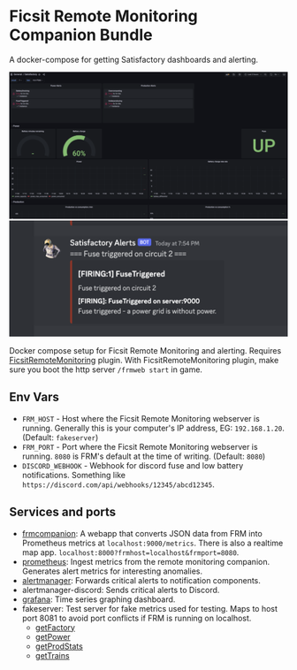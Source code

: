 # Ficsit Remote Monitoring Companion Bundle

A docker-compose for getting Satisfactory dashboards and alerting.

![dashboard](resources/satisfactory-dash.png)
![discord alert](resources/satisfactory-alert.png)

Docker compose setup for Ficsit Remote Monitoring and alerting. Requires [FicsitRemoteMonitoring](https://ficsit.app/mod/FicsitRemoteMonitoring) plugin.
With FicsitRemoteMonitoring plugin, make sure you boot the http server `/frmweb start` in game.

## Env Vars

- `FRM_HOST` - Host where the Ficsit Remote Monitoring webserver is running. Generally this is your computer's IP address, EG: `192.168.1.20`. (Default: `fakeserver`)
- `FRM_PORT` - Port where the Ficsit Remote Monitoring webserver is running. `8080` is FRM's default at the time of writing. (Default: `8080`)
- `DISCORD_WEBHOOK` - Webhook for discord fuse and low battery notifications. Something like `https://discord.com/api/webhooks/12345/abcd12345`.

## Services and ports

- [frmcompanion](http://localhost:9000/metrics): A webapp that converts JSON data from FRM into Prometheus metrics at `localhost:9000/metrics`. There is also a realtime map app. `localhost:8000?frmhost=localhost&frmport=8080`.
- [prometheus](http://localhost:9090): Ingest metrics from the remote monitoring companion. Generates alert metrics for interesting anomalies.
- [alertmanager](http://localhost:9093): Forwards critical alerts to notification components.
- alertmanager-discord: Sends critical alerts to Discord.
- [grafana](http://localhost:3000): Time series graphing dashboard.
- fakeserver: Test server for fake metrics used for testing. Maps to host port 8081 to avoid port conflicts if FRM is running on localhost.
  - [getFactory](http://localhost:8081/getFactory)
  - [getPower](http://localhost:8081/getPower)
  - [getProdStats](http://localhost:8081/getProdStats)
  - [getTrains](http://localhost:8081/getTrains)

